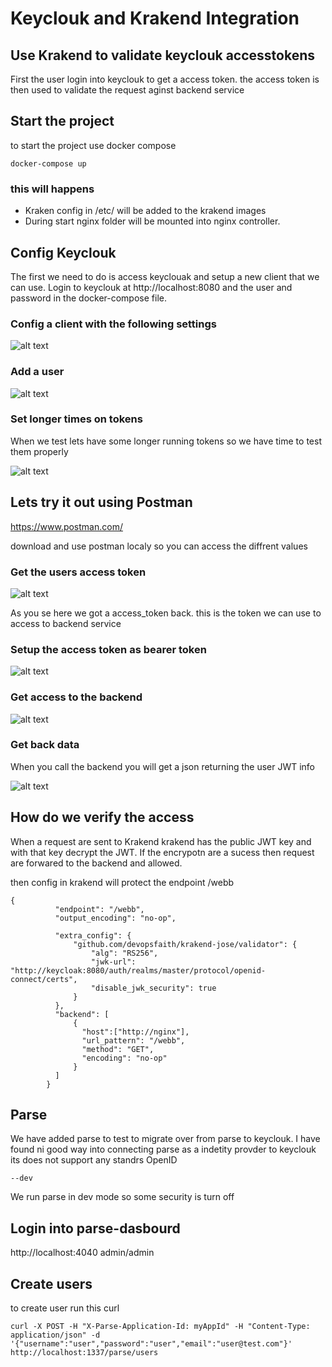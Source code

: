 # Keyclouk and Krakend Integration


## Use Krakend to validate keyclouk accesstokens

First the user login into keyclouk to get a access token.
the access token is then used to validate the request aginst backend service


## Start the project

to start the project use docker compose 

```
docker-compose up
```

### this will happens

- Kraken config in /etc/ will be added to the krakend images
- During start nginx folder will be mounted into nginx controller.



## Config Keyclouk
The first we need to do is access keyclouak and setup a new client that we can use.
Login to keyclouk at http://localhost:8080 and the user and password in the docker-compose file.


### Config a client with the following settings 
![alt text](img/keyclouk1.png "keyclouk")


### Add a user
![alt text](img/keyclouk2.png "keyclouk")

### Set longer times on tokens

When we test lets have some longer running tokens so we have time to test them properly

![alt text](img/keyclouk3.png "keyclouk")


## Lets try it out using Postman 
https://www.postman.com/

download and use postman localy so you can access the diffrent values


### Get the users access token 

![alt text](img/postman1.png "postman")


As you se here we got a access_token back. this is the token we can use to access to backend service 


### Setup the access token as bearer token

![alt text](img/postman2.png "postman")


### Get access to the backend

![alt text](img/postman3.png "postman")


### Get back data
When you call the backend you will get a json returning the user JWT info


![alt text](img/jwt.png "postman")


## How do we verify the access
When a request are sent to Krakend krakend has the public JWT key and with that key decrypt the JWT.
If the encrypotn are a sucess then request are forwared to the backend and allowed.

then config in krakend will protect the endpoint /webb 

```
{
          "endpoint": "/webb",
          "output_encoding": "no-op",

          "extra_config": {
              "github.com/devopsfaith/krakend-jose/validator": {
                  "alg": "RS256",
                  "jwk-url": "http://keycloak:8080/auth/realms/master/protocol/openid-connect/certs",
                  "disable_jwk_security": true
              }
          },
          "backend": [
              {
                "host":["http://nginx"],
                "url_pattern": "/webb",
                "method": "GET",
                "encoding": "no-op"
              }
          ]
        }

```


## Parse  
We have added parse to test to migrate over from parse to keyclouk.
I have found ni good way into connecting parse as a indetity provder to keyclouk its does not support any standrs OpenID

```
--dev
```
We run parse in dev mode so some security is turn off

## Login into parse-dasbourd


http://localhost:4040 admin/admin


## Create users

to create user run this curl 


```
curl -X POST -H "X-Parse-Application-Id: myAppId" -H "Content-Type: application/json" -d '{"username":"user","password":"user","email":"user@test.com"}' http://localhost:1337/parse/users
```